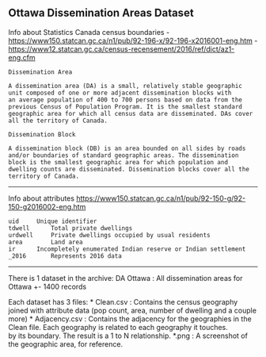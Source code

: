 ## Ottawa Dissemination Areas Dataset

Info about Statistics Canada census boundaries
	- https://www150.statcan.gc.ca/n1/pub/92-196-x/92-196-x2016001-eng.htm
	- https://www12.statcan.gc.ca/census-recensement/2016/ref/dict/az1-eng.cfm


	Dissemination Area

	A dissemination area (DA) is a small, relatively stable geographic unit composed of one or more adjacent dissemination blocks with 
	an average population of 400 to 700 persons based on data from the previous Census of Population Program. It is the smallest standard 
	geographic area for which all census data are disseminated. DAs cover all the territory of Canada.

	Dissemination Block

	A dissemination block (DB) is an area bounded on all sides by roads and/or boundaries of standard geographic areas. The dissemination 
	block is the smallest geographic area for which population and dwelling counts are disseminated. Dissemination blocks cover all the 
	territory of Canada.

------------------------------------------------------------------------------------------------------------------------------------------------

Info about attributes 
	https://www150.statcan.gc.ca/n1/pub/92-150-g/92-150-g2016002-eng.htm

	uid		Unique identifier
	tdwell		Total private dwellings
	urdwell		Private dwellings occupied by usual residents
	area		Land area
	ir		Incompletely enumerated Indian reserve or Indian settlement
	_2016		Represents 2016 data

------------------------------------------------------------------------------------------------------------------------------------------------
	
There is 1 dataset in the archive:
	DA Ottawa	: All dissemination areas for Ottawa		+- 1400 records

Each dataset has 3 files:
	* Clean.csv 	: Contains the census geography joined with attribute data (pop count, area, number of dwelling and a couple more)
	* Adjacency.csv	: Contains the adjacency for the geographies in the Clean file. Each geography is related to each geography it touches. 	
			  by its boundary. The result is a 1 to N relationship.
	*.png		: A screenshot of the geographic area, for reference. 